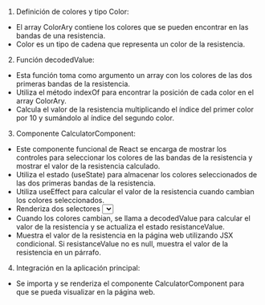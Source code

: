 1. Definición de colores y tipo Color:

 - El array ColorAry contiene los colores que se pueden encontrar en las bandas de una resistencia.
 - Color es un tipo de cadena que representa un color de la resistencia.

2. Función decodedValue:
 - Esta función toma como argumento un array con los colores de las dos primeras bandas de la resistencia.
 - Utiliza el método indexOf para encontrar la posición de cada color en el array ColorAry.
 - Calcula el valor de la resistencia multiplicando el índice del primer color por 10 y sumándolo al índice del segundo color.

3. Componente CalculatorComponent:

 - Este componente funcional de React se encarga de mostrar los controles para seleccionar los colores de las bandas de la resistencia y mostrar el valor de la resistencia calculado.
 - Utiliza el estado (useState) para almacenar los colores seleccionados de las dos primeras bandas de la resistencia.
 - Utiliza useEffect para calcular el valor de la resistencia cuando cambian los colores seleccionados.
 - Renderiza dos selectores <select> para permitir al usuario seleccionar los colores de las bandas de la resistencia.
 - Cuando los colores cambian, se llama a decodedValue para calcular el valor de la resistencia y se actualiza el estado resistanceValue.
 - Muestra el valor de la resistencia en la página web utilizando JSX condicional. Si resistanceValue no es null, muestra el valor de la resistencia en un párrafo.

4. Integración en la aplicación principal:

 - Se importa y se renderiza el componente CalculatorComponent para que se pueda visualizar en la página web.